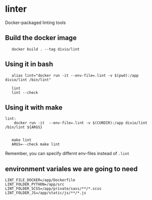 # linter

Docker-packaged linting tools

## Build the docker image
```
   docker build . --tag divio/lint
```

## Using it in bash
```
   alias lint="docker run -it --env-file=.lint -v $(pwd):/app divio/lint /bin/lint"

   lint
   lint --check

```


## Using it with make
```
lint:
	docker run -it  --env-file=.lint -v $(CURDIR):/app divio/lint /bin/lint ${ARGS}
```

```

   make lint
   ARGS=--check make lint
```

Remember, you can specify differnt  env-files instead of `.lint`

## environment variales we are going to need
```
LINT_FILE_DOCKER=/app/Dockerfile
LINT_FOLDER_PYTHON=/app/src
LINT_FOLDER_SCSS=/app/private/sass/**/*.scss
LINT_FOLDER_JS=/app/static/js/**/*.js
```

